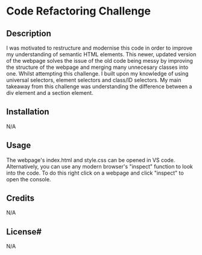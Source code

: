 # Code Refactoring Challenge

## Description
I was motivated to restructure and modernise this code in order to improve my understanding of semantic HTML elements.
This newer, updated version of the webpage solves the issue of the old code being messy by improving the structure of the webpage and merging many unnecesary classes into one.
Whilst attempting this challenge. I built upon my knowledge of using universal selectors, element selectors and class/ID selectors. My main takeaway from this challenge was understanding the difference between a div element and a section element.

## Installation
N/A

## Usage
The webpage's index.html and style.css can be opened in VS code. Alternatively, you can use any modern browser's "inspect" function to look into the code. To do this right click on a webpage and click "inspect" to open the console.

## Credits
N/A

## License#
N/A
